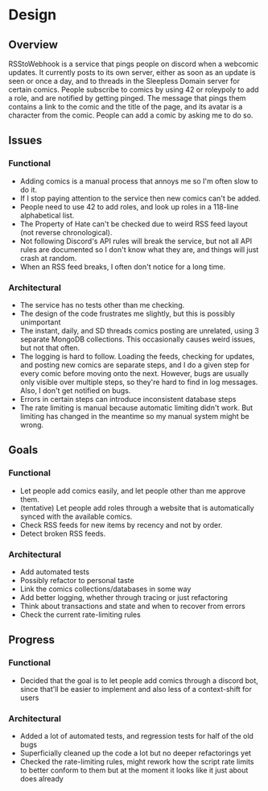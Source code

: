 # Design

## Overview

RSStoWebhook is a service that pings people on discord when a webcomic updates.
It currently posts to its own server, either as soon as an update is seen or once a day, and to threads in the Sleepless Domain server for certain comics.
People subscribe to comics by using 42 or roleypoly to add a role, and are notified by getting pinged.
The message that pings them contains a link to the comic and the title of the page, and its avatar is a character from the comic.
People can add a comic by asking me to do so.

## Issues

### Functional

- Adding comics is a manual process that annoys me so I'm often slow to do it.
- If I stop paying attention to the service then new comics can't be added.
- People need to use 42 to add roles, and look up roles in a 118-line alphabetical list.
- The Property of Hate can't be checked due to weird RSS feed layout (not reverse chronological).
- Not following Discord's API rules will break the service, but not all API rules are documented so I don't know what they are, and things will just crash at random.
- When an RSS feed breaks, I often don't notice for a long time.

### Architectural

- The service has no tests other than me checking.
- The design of the code frustrates me slightly, but this is possibly unimportant
- The instant, daily, and SD threads comics posting are unrelated, using 3 separate MongoDB collections. This occasionally causes weird issues, but not that often.
- The logging is hard to follow. Loading the feeds, checking for updates, and posting new comics are separate steps, and I do a given step for every comic before moving onto the next. However, bugs are usually only visible over multiple steps, so they're hard to find in log messages. Also, I don't get notified on bugs.
- Errors in certain steps can introduce inconsistent database steps
- The rate limiting is manual because automatic limiting didn't work. But limiting has changed in the meantime so my manual system might be wrong.

## Goals

### Functional

- Let people add comics easily, and let people other than me approve them.
- (tentative) Let people add roles through a website that is automatically synced with the available comics.
- Check RSS feeds for new items by recency and not by order.
- Detect broken RSS feeds.

### Architectural

- Add automated tests
- Possibly refactor to personal taste
- Link the comics collections/databases in some way
- Add better logging, whether through tracing or just refactoring
- Think about transactions and state and when to recover from errors
- Check the current rate-limiting rules

## Progress

### Functional

- Decided that the goal is to let people add comics through a discord bot, since that'll be easier to implement and also less of a context-shift for users

### Architectural

- Added a lot of automated tests, and regression tests for half of the old bugs
- Superficially cleaned up the code a lot but no deeper refactorings yet
- Checked the rate-limiting rules, might rework how the script rate limits to better conform to them but at the moment it looks like it just about does already
